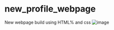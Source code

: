 # new_profile_webpage

New webpage build using HTML% and css
![image](https://user-images.githubusercontent.com/64832169/196497633-fc762aab-0f1d-4be6-9ed1-9db4373b6252.png)

